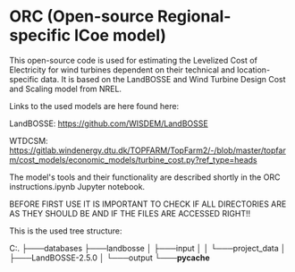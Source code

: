 # ORC (Open-source Regional-specific lCoe model)

This open-source code is used for estimating the Levelized Cost of Electricity for wind turbines dependent on their technical and location-specific data. It is based on the LandBOSSE and Wind Turbine Design Cost and Scaling model from NREL. 

Links to the used models are here found here:

LandBOSSE: https://github.com/WISDEM/LandBOSSE

WTDCSM: https://gitlab.windenergy.dtu.dk/TOPFARM/TopFarm2/-/blob/master/topfarm/cost_models/economic_models/turbine_cost.py?ref_type=heads

The model's tools and their functionality are described shortly in the ORC instructions.ipynb Jupyter notebook. 

BEFORE FIRST USE IT IS IMPORTANT TO CHECK IF ALL DIRECTORIES ARE AS THEY SHOULD BE AND IF THE FILES ARE ACCESSED RIGHT!!

This is the used tree structure:

C:.
├───databases
├───landbosse
│   ├───input
│   │   └───project_data
│   ├───LandBOSSE-2.5.0
│   └───output
└───__pycache__
